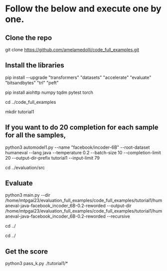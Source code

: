 # Follow the below and execute one by one.
## Clone the repo
git clone https://github.com/amelamedolli/code_full_examples.git

## Install the libraries
pip install  --upgrade "transformers"   "datasets"  "accelerate"  "evaluate"  "bitsandbytes"  "trl"  "peft"

pip install aiohttp numpy tqdm pytest torch

cd ../code_full_examples


mkdir tutorial1


## If you want to do 20 completion for each sample for all the samples,
python3 automodel1.py --name "facebook/incoder-6B" --root-dataset humaneval --lang java --temperature 0.2 --batch-size 10 --completion-limit 20 --output-dir-prefix tutorial1 --input-limit 79

cd ../evaluation/src

## Evaluate
python3 main.py --dir /home/mtpgai23/evaluation_full_examples/code_full_examples/tutorial1/humaneval-java-facebook_incoder_6B-0.2-reworded --output-dir /home/mtpgai23/evaluation_full_examples/code_full_examples/tutorial1/humaneval-java-facebook_incoder_6B-0.2-reworded --recursive


cd ../


cd ../

## Get the score
python3 pass_k.py ./tutorial1/*

